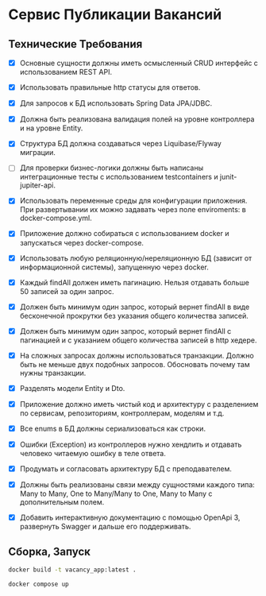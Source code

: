 # Сервис Публикации Вакансий

## Технические Требования

- [x] Основные сущности должны иметь осмысленный CRUD интерфейс с использованием REST API.
- [x] Использовать правильные http статусы для ответов.
- [x] Для запросов к БД использовать Spring Data JPA/JDBC.
- [x] Должна быть реализована валидация полей на уровне контроллера и на уровне Entity.
- [x] Структура БД должна создаваться через Liquibase/Flyway миграции.
- [ ] Для проверки бизнес-логики должны быть написаны интеграционные тесты с использованием testcontainers и junit-jupiter-api.
- [x] Использовать переменные среды для конфигурации приложения. При развертывании их можно задавать через поле enviroments: в docker-compose.yml.
- [x] Приложение должно собираться с использованием docker и запускаться через docker-compose.
- [x] Использовать любую реляционную/нереляционную БД (зависит от информационной системы), запущенную через docker.
- [x] Каждый findAll должен иметь пагинацию. Нельзя отдавать больше 50 записей за один запрос.
- [x] Должен быть минимум один запрос, который вернет findAll в виде бесконечной прокрутки без указания общего количества записей.
- [x] Должен быть минимум один запрос, который вернет findAll с пагинацией и с указанием общего количества записей в http хедере.
- [x] На сложных запросах должны использоваться транзакции. Должно быть не меньше двух подобных запросов. Обосновать почему там нужны транзакции.
- [x] Разделять модели Entity и Dto.
- [x] Приложение должно иметь чистый код и архитектуру с разделением по сервисам, репозиториям, контроллерам, моделям и т.д.
- [x] Все enums в БД должны сериализоваться как строки.
- [x] Ошибки (Exception) из контроллеров нужно хендлить и отдавать человеко читаемую ошибку в теле ответа.
- [x] Продумать и согласовать архитектуру БД с преподавателем.
- [x] Должны быть реализованы связи между сущностями каждого типа: Many to Many, One to Many/Many to One, Many to Many с дополнительным полем.
- [x] Добавить интерактивную документацию с помощью OpenApi 3, развернуть Swagger и дальше его поддерживать.


## Сборка, Запуск

```bash
docker build -t vacancy_app:latest .

docker compose up
```
